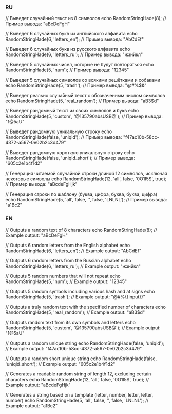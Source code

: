 <h3>RU</h3>

// Выведет случайный текст из 8 символов
echo RandomStringHade(8); // Пример вывода: "aBcDeFgH"

// Выведет 6 случайных букв из английского алфавита
echo RandomStringHade(6, 'letters_en'); // Пример вывода: "AbCdEf"

// Выведет 6 случайных букв из русского алфавита
echo RandomStringHade(6, 'letters_ru'); // Пример вывода: "жзийкл"

// Выведет 5 случайных чисел, которые не будут повторяться
echo RandomStringHade(5, 'num'); // Пример вывода: "12345"

// Выведет 5 случайных символов со всякими решётками и собаками
echo RandomStringHade(5, 'trash'); // Пример вывода: "@#%$&"

// Выведет реально случайный текст с обозначенным числом символов
echo RandomStringHade(5, 'real_random'); // Пример вывода: "aB3$d"

// Выведет рандомный текст из своих символов и букв
echo RandomStringHade(5, 'custom', '@135790absUSB@'); // Пример вывода: "1@5aU"

// Выведет рандомную уникальную строку
echo RandomStringHade(false, 'uniqid'); // Пример вывода: "f47ac10b-58cc-4372-a567-0e02b2c3d479"

// Выведет рандомную короткую уникальную строку
echo RandomStringHade(false, 'uniqid_short'); // Пример вывода: "605c2e1b4f1d2"

// Генерация читаемой случайной строки длиной 12 символов, исключая некоторые символы
echo RandomStringHade(12, 'all', false, '0O1l5S', true); // Пример вывода: "aBcdeFgHjk"

// Генерация строки по шаблону (буква, цифра, буква, буква, цифра)
echo RandomStringHade(5, 'all', false, '', false, 'LNLNL'); // Пример вывода: "a1Bc2"

<h3>EN</h3>

// Outputs a random text of 8 characters
echo RandomStringHade(8); // Example output: "aBcDeFgH"

// Outputs 6 random letters from the English alphabet
echo RandomStringHade(6, 'letters_en'); // Example output: "AbCdEf"

// Outputs 6 random letters from the Russian alphabet
echo RandomStringHade(6, 'letters_ru'); // Example output: "жзийкл"

// Outputs 5 random numbers that will not repeat
echo RandomStringHade(5, 'num'); // Example output: "12345"

// Outputs 5 random symbols including various hash and at signs
echo RandomStringHade(5, 'trash'); // Example output: "@#%{{input}}"

// Outputs a truly random text with the specified number of characters
echo RandomStringHade(5, 'real_random'); // Example output: "aB3$d"

// Outputs random text from its own symbols and letters
echo RandomStringHade(5, 'custom', '@135790absUSB@'); // Example output: "1@5aU"

// Outputs a random unique string
echo RandomStringHade(false, 'uniqid'); // Example output: "f47ac10b-58cc-4372-a567-0e02b2c3d479"

// Outputs a random short unique string
echo RandomStringHade(false, 'uniqid_short'); // Example output: "605c2e1b4f1d2"

// Generates a readable random string of length 12, excluding certain characters
echo RandomStringHade(12, 'all', false, '0O1l5S', true); // Example output: "aBcdeFgHjk"

// Generates a string based on a template (letter, number, letter, letter, number)
echo RandomStringHade(5, 'all', false, '', false, 'LNLNL'); // Example output: "a1Bc2"

